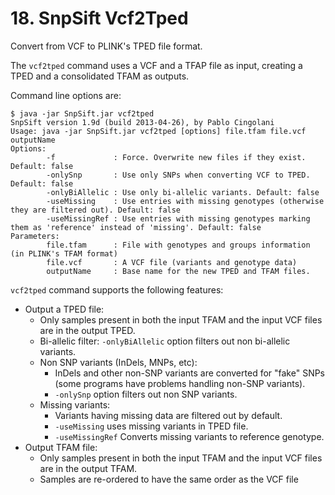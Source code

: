 # 18. SnpSift Vcf2Tped

Convert from VCF to PLINK's TPED file format.

The `vcf2tped` command uses a VCF and a TFAP file as input, creating a TPED and a consolidated TFAM as outputs.

Command line options are:
```
$ java -jar SnpSift.jar vcf2tped
SnpSift version 1.9d (build 2013-04-26), by Pablo Cingolani
Usage: java -jar SnpSift.jar vcf2tped [options] file.tfam file.vcf outputName
Options:
        -f             : Force. Overwrite new files if they exist. Default: false
        -onlySnp       : Use only SNPs when converting VCF to TPED. Default: false
        -onlyBiAllelic : Use only bi-allelic variants. Default: false
        -useMissing    : Use entries with missing genotypes (otherwise they are filtered out). Default: false
        -useMissingRef : Use entries with missing genotypes marking them as 'reference' instead of 'missing'. Default: false
Parameters:
        file.tfam      : File with genotypes and groups information (in PLINK's TFAM format)
        file.vcf       : A VCF file (variants and genotype data)
        outputName     : Base name for the new TPED and TFAM files.
```

`vcf2tped` command supports the following features:

* Output a TPED file:
    * Only samples present in both the input TFAM and the input VCF files are in the output TPED.
    * Bi-allelic filter: `-onlyBiAllelic` option filters out non bi-allelic variants.
    * Non SNP variants (InDels, MNPs, etc):
        * InDels and other non-SNP variants are converted for "fake" SNPs (some programs have problems handling non-SNP variants).
        * `-onlySnp` option filters out non SNP variants.
    * Missing variants:
        * Variants having missing data are filtered out by default.
        * `-useMissing` uses missing variants in TPED file.
        * `-useMissingRef` Converts missing variants to reference genotype.
* Output TFAM file:
    * Only samples present in both the input TFAM and the input VCF files are in the output TFAM.
    * Samples are re-ordered to have the same order as the VCF file